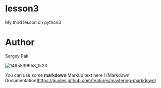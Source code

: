# lesson3
My third lesson on python3

# Author
Sergey Pak

![1465539958_1523](https://user-images.githubusercontent.com/49597582/56084958-cf518200-5e54-11e9-961f-4167d93ba34a.gif)

You can use some **markdown** Markup text here ! 
[Markdown Documentation]https://guides.github.com/features/mastering-markdown/
